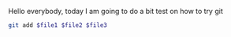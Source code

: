 Hello everybody, today I am going to do a bit test on how to try git
```sh
git add $file1 $file2 $file3
```
